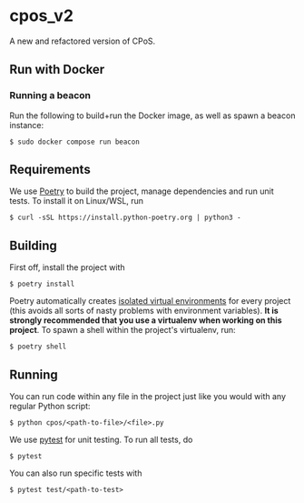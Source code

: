 # cpos_v2
A new and refactored version of CPoS.

## Run with Docker

### Running a beacon

Run the following to build+run the Docker image, as well as spawn a beacon instance:

```
$ sudo docker compose run beacon
```

## Requirements
We use [Poetry](https://python-poetry.org/docs/) to build the project, manage dependencies and run unit tests. To install it on Linux/WSL, run

```
$ curl -sSL https://install.python-poetry.org | python3 -
```

## Building

First off, install the project with

```
$ poetry install
```

Poetry automatically creates [isolated virtual environments](https://realpython.com/python-virtual-environments-a-primer/) for every project (this avoids all sorts of nasty problems with environment variables). **It is strongly recommended that you use a virtualenv when working on this project**. To spawn a shell within the project's virtualenv, run:

```
$ poetry shell
```

## Running

You can run code within any file in the project just like you would with any regular Python script:

```
$ python cpos/<path-to-file>/<file>.py
```

We use [pytest](https://docs.pytest.org/en/7.3.x/) for unit testing. To run all tests, do

```
$ pytest
```

You can also run specific tests with

```
$ pytest test/<path-to-test>
```
